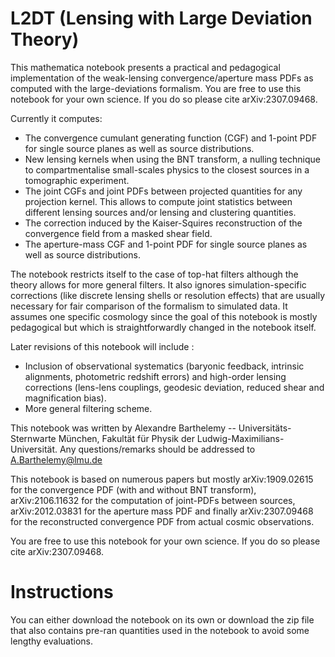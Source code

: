 # L2DT (Lensing with Large Deviation Theory)
This mathematica notebook presents a practical and pedagogical implementation of the weak-lensing convergence/aperture mass PDFs as computed with the large-deviations formalism.
You are free to use this notebook for your own science. If you do so please cite arXiv:2307.09468.

Currently it computes:
- The convergence cumulant generating function (CGF) and 1-point PDF for single source planes as well as source distributions.
- New lensing kernels when using the BNT transform, a nulling technique to compartmentalise small-scales physics to the closest sources in a tomographic experiment.
- The joint CGFs and joint PDFs between projected quantities for any projection kernel. This allows to compute joint statistics between different lensing sources and/or lensing and clustering quantities.
- The correction induced by the Kaiser-Squires reconstruction of the convergence field from a masked shear field.
- The aperture-mass CGF and 1-point PDF for single source planes as well as source distributions.

The notebook restricts itself to the case of top-hat filters although the theory allows for more general filters. It also ignores simulation-specific corrections (like discrete lensing shells or resolution effects) that are usually necessary for fair comparison of the formalism to simulated data. It assumes one specific cosmology since the goal of this notebook is mostly pedagogical but which is straightforwardly changed in the notebook itself.

Later revisions of this notebook will include :
- Inclusion of observational systematics (baryonic feedback, intrinsic alignments, photometric redshift errors) and high-order lensing corrections (lens-lens couplings, geodesic deviation, reduced shear and magnification bias).
- More general filtering scheme.

This notebook was written by Alexandre Barthelemy -- Universitäts-Sternwarte München, Fakultät für Physik der Ludwig-Maximilians-Universität.
Any questions/remarks should be addressed to A.Barthelemy@lmu.de

This notebook is based on numerous papers but mostly arXiv:1909.02615 for the convergence PDF (with and without BNT transform), arXiv:2106.11632 for the computation of joint-PDFs between sources, arXiv:2012.03831 for the aperture mass PDF and finally arXiv:2307.09468 for the reconstructed convergence PDF from actual cosmic observations.

You are free to use this notebook for your own science. If you do so please cite arXiv:2307.09468.

# Instructions

You can either download the notebook on its own or download the zip file that also contains pre-ran quantities used in the notebook to avoid some lengthy evaluations.
